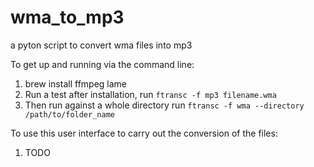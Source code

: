 # wma_to_mp3
a pyton script to convert wma files into mp3

To get up and running via the command line:

1. brew install ffmpeg lame
2. Run a test after installation, run `ftransc -f mp3 filename.wma`
3. Then run against a whole directory run `ftransc -f wma --directory /path/to/folder_name`

To use this user interface to carry out the conversion of the files:

1. TODO

